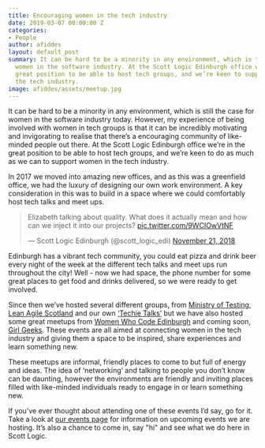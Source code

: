 ```yaml
---
title: Encouraging women in the tech industry
date: 2019-03-07 00:00:00 Z
categories:
- People
author: afiddes
layout: default_post
summary: It can be hard to be a minority in any environment, which is the case for
  women in the software industry. At the Scott Logic Edinburgh office we’re in the
  great position to be able to host tech groups, and we’re keen to support women in
  the tech industry.
image: afiddes/assets/meetup.jpg
---
```


It can be hard to be a minority in any environment, which is still the case for women in the software industry today. However, my experience of being involved with women in tech groups is that it can be incredibly motivating and invigorating to realise that there’s a encouraging community of like-minded people out there. At the Scott Logic Edinburgh office we’re in the great position to be able to host tech groups, and we’re keen to do as much as we can to support women in the tech industry.
 
In 2017 we moved into amazing new offices, and as this was a greenfield office, we had the luxury of designing our own work environment. A key consideration in this was to build in a space where we could comfortably host tech talks and meet ups.

<blockquote class="twitter-tweet" data-lang="en"><p lang="en" dir="ltr">Elizabeth talking about quality. What does it actually mean and how can we inject it into our projects? <a href="https://t.co/9WCIOwVtNF">pic.twitter.com/9WCIOwVtNF</a></p>&mdash; Scott Logic Edinburgh (@scott_logic_edi) <a href="https://twitter.com/scott_logic_edi/status/1065324494070431745?ref_src=twsrc%5Etfw">November 21, 2018</a></blockquote>
<script async src="https://platform.twitter.com/widgets.js" charset="utf-8"></script>
 
Edinburgh has a vibrant tech community, you could eat pizza and drink beer every night of the week at the different tech talks and meet ups run throughout the city! Well - now we had space, the phone number for some great places to get food and drinks delivered, so we were ready to get involved.
 
Since then we’ve hosted several different groups, from [Ministry of Testing](https://www.meetup.com/Ministry-of-Testing-Edinburgh/), [Lean Agile Scotland](https://2019.leanagile.scot/) and our own [‘Techie Talks’](https://www.scottlogic.com/events/) but we have also hosted some great meetups from [Women Who Code Edinburgh](https://www.womenwhocode.com/edinburgh) and coming soon, [Girl Geeks](http://www.girlgeekscotland.com/). These events are all aimed at connecting women in the tech industry and giving them a space to be inspired, share experiences and learn something new.
 
These meetups are informal, friendly places to come to but full of energy and ideas. The idea of ‘networking’ and talking to people you don’t know can be daunting, however the environments are friendly and inviting places filled with like-minded individuals ready to engage in or learn something new.
 
If you’ve ever thought about attending one of these events I’d say, go for it. Take a look at [our events page](https://www.scottlogic.com/events/) for information on upcoming events we are hosting. It’s also a chance to come in, say "hi" and see what we do here in Scott Logic.
